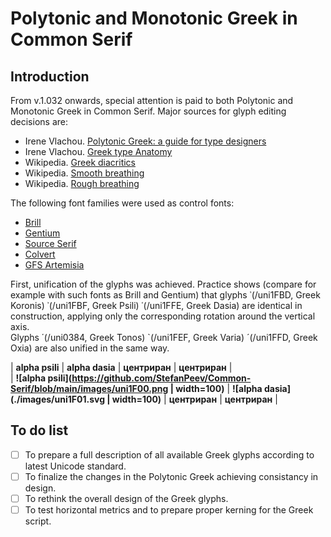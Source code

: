 # Polytonic and Monotonic Greek in Common Serif

## Introduction  
  
From v.1.032 onwards, special attention is paid to both Polytonic and Monotonic Greek in Common Serif. Major sources for glyph editing decisions are: 

+ Irene Vlachou. [Polytonic Greek: a guide for type designers](https://github.com/irenevlachou/Polytonic-tutorial)  
+ Irene Vlachou. [Greek type Anatomy](https://www.type-together.com/greek-type-anatomy)  
+ Wikipedia. [Greek diacritics](https://en.wikipedia.org/wiki/Greek_diacritics)  
+ Wikipedia. [Smooth breathing](https://en.wikipedia.org/wiki/Smooth_breathing)  
+ Wikipedia. [Rough breathing](https://en.wikipedia.org/wiki/Rough_breathing)  

The following font families were used as control fonts:  

+ [Brill](https://brill.com/page/BrillFont/brill-typeface)  
+ [Gentium](https://github.com/silnrsi/font-gentium)  
+ [Source Serif](https://github.com/adobe-fonts/source-serif)  
+ [Colvert](https://d3qx8f8l5aa3yc.cloudfront.net/images/Colvert.pdf)  
+ [GFS Artemisia](https://greekfontsociety-gfs.gr/typefaces/20th_21st_century#GFS_Artemisia)  

First, unification of the glyphs was achieved. Practice shows (compare for example with such fonts as Brill and Gentium) that glyphs ᾽(/uni1FBD, Greek Koronis) ᾿(/uni1FBF, Greek Psili) ῾(/uni1FFE, Greek Dasia) are identical in construction, applying only the corresponding rotation around the vertical axis.  
Glyphs ΄(/uni0384, Greek Tonos) `(/uni1FEF, Greek Varia) ´(/uni1FFD, Greek Oxia) are also unified in the same way.  
  
  | **alpha psili** | **alpha dasia** | **центриран** | **центриран** |  
  | **![alpha psili](https://github.com/StefanPeev/Common-Serif/blob/main/images/uni1F00.png | width=100)** | **![alpha dasia](./images/uni1F01.svg | width=100)** | **центриран** | **центриран** |    

## To do list  

- [ ] To prepare a full description of all available Greek glyphs according to latest Unicode standard.
- [ ] To finalize the changes in the Polytonic Greek achieving consistancy in design.
- [ ] To rethink the overall design of the Greek glyphs.
- [ ] To test horizontal metrics and to prepare proper kerning for the Greek script.
